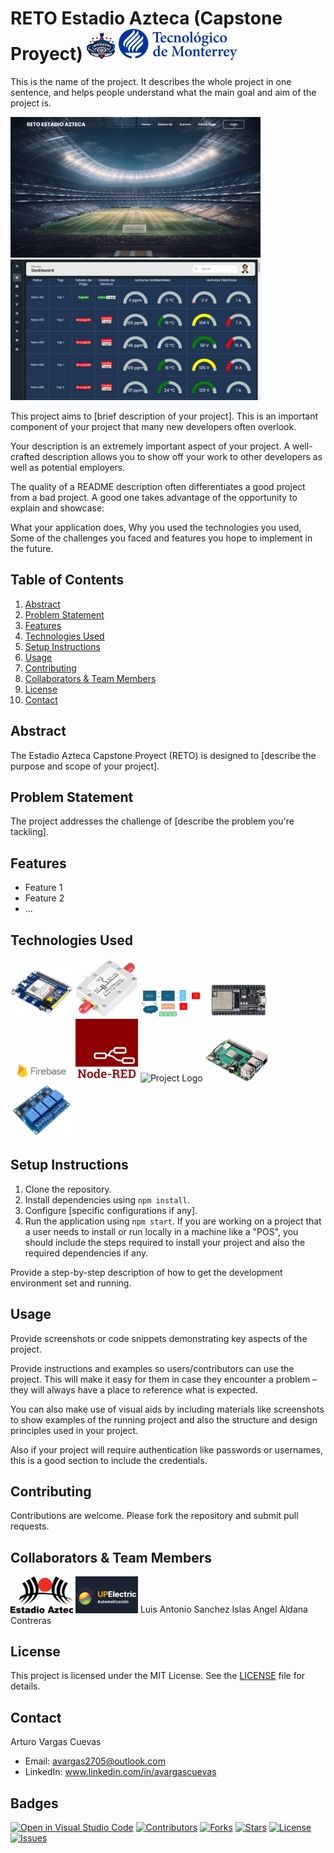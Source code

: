 # RETO Estadio Azteca (Capstone Proyect) <img src="./src/public/assets/readme_images/logo.png" alt="Project Logo" height="50" /> <img src="./src/public/assets/readme_images/tecnologico-de-monterrey-blue.png" alt="Project Logo" height="50" />

This is the name of the project. It describes the whole project in one sentence, and helps people understand what the main goal and aim of the project is.

<img src="./src/public/assets/images/webpage_home.png" alt="Project Logo" width="400" />
<img src="./src/public/assets/images/webpage_dashboard.png" alt="Project Logo" width="400" />



This project aims to [brief description of your project].
This is an important component of your project that many new developers often overlook.

Your description is an extremely important aspect of your project. A well-crafted description allows you to show off your work to other developers as well as potential employers.

The quality of a README description often differentiates a good project from a bad project. A good one takes advantage of the opportunity to explain and showcase:

What your application does,
Why you used the technologies you used,
Some of the challenges you faced and features you hope to implement in the future.

## Table of Contents
1. [Abstract](#abstract)
2. [Problem Statement](#problem-statement)
3. [Features](#features)
4. [Technologies Used](#technologies-used)
5. [Setup Instructions](#setup-instructions)
6. [Usage](#usage)
7. [Contributing](#contributing)
8. [Collaborators & Team Members](#collaborators--team-members)
9. [License](#license)
10. [Contact](#contact)

## Abstract
The Estadio Azteca Capstone Proyect (RETO) is designed to [describe the purpose and scope of your project].

## Problem Statement
The project addresses the challenge of [describe the problem you're tackling].

## Features
- Feature 1
- Feature 2
- ...

## Technologies Used
<img src="./src/public/assets/readme_images/4ghat.png" alt="Project Logo" width="100" />
<img src="./src/public/assets/readme_images/biastee.png" alt="Project Logo" width="100" />
<img src="./src/public/assets/readme_images/diagrama.png" alt="Project Logo" width="100" />
<img src="./src/public/assets/readme_images/esp32.png" alt="Project Logo" width="100" />
<img src="./src/public/assets/readme_images/firebase.png" alt="Project Logo" width="100" />
<img src="./src/public/assets/readme_images/node_red.png" alt="Project Logo" width="100" />
<img src="./src/public/assets/readme_images/proyect_build.png" alt="Project Logo" width="100" />
<img src="./src/public/assets/readme_images/raspberrypi.png" alt="Project Logo" width="100" />
<img src="./src/public/assets/readme_images/relevadores.png" alt="Project Logo" width="100" />

## Setup Instructions
1. Clone the repository.
2. Install dependencies using `npm install`.
3. Configure [specific configurations if any].
4. Run the application using `npm start`.
If you are working on a project that a user needs to install or run locally in a machine like a "POS", you should include the steps required to install your project and also the required dependencies if any.

Provide a step-by-step description of how to get the development environment set and running.


## Usage
Provide screenshots or code snippets demonstrating key aspects of the project.

Provide instructions and examples so users/contributors can use the project. This will make it easy for them in case they encounter a problem – they will always have a place to reference what is expected.

You can also make use of visual aids by including materials like screenshots to show examples of the running project and also the structure and design principles used in your project.

Also if your project will require authentication like passwords or usernames, this is a good section to include the credentials.

## Contributing
Contributions are welcome. Please fork the repository and submit pull requests.

## Collaborators & Team Members
<img src="./src/public/assets/readme_images/logo_azteca.png" alt="Project Logo" width="100" />
<img src="./src/public/assets/readme_images/logo_upelectric.png" alt="Project Logo" width="100" />
Luis Antonio Sanchez Islas
Angel Aldana Contreras

## License
This project is licensed under the MIT License. See the [LICENSE](./LICENSE) file for details.


## Contact
Arturo Vargas Cuevas
- Email: avargas2705@outlook.com
- LinkedIn: www.linkedin.com/in/avargascuevas


## Badges
[![Open in Visual Studio Code](https://open.vscode.dev/badges/open-in-vscode.svg)](https://open.vscode.dev/)
[![Contributors](https://img.shields.io/github/contributors/user/repo.svg?style=flat-square)](https://github.com/user/repo/graphs/contributors)
[![Forks](https://img.shields.io/github/forks/user/repo.svg?style=flat-square)](https://github.com/user/repo/network/members)
[![Stars](https://img.shields.io/github/stars/user/repo.svg?style=flat-square)](https://github.com/user/repo/stargazers)
[![License](https://img.shields.io/github/license/user/repo.svg?style=flat-square)](https://github.com/user/repo/blob/master/LICENSE)
[![Issues](https://img.shields.io/github/issues/user/repo.svg?style=flat-square)](https://github.com/user/repo/issues)
